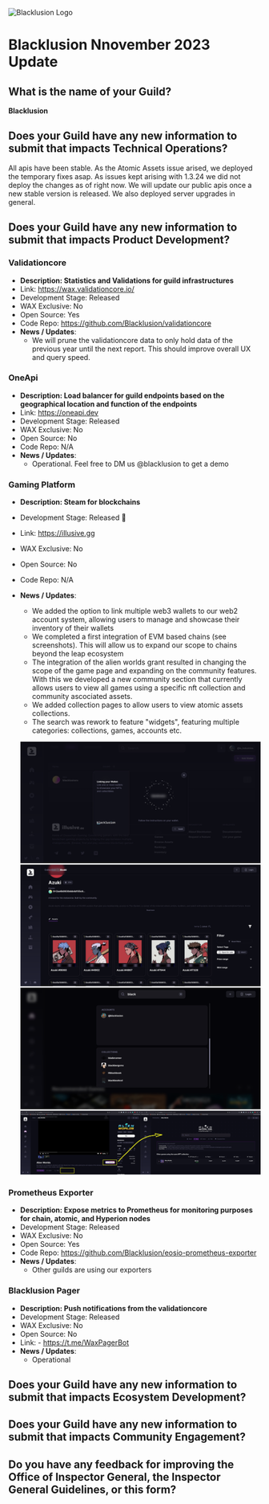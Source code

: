 ![Blacklusion Logo](https://blacklusion.com/resources/blacklusion_logo_192.png)
# Blacklusion Nnovember 2023 Update

## What is the name of your Guild?

**Blacklusion**


## Does your Guild have any new information to submit that impacts Technical Operations?

All apis have been stable. As the Atomic Assets issue arised, we deployed the temporary fixes asap. As issues kept arising with 1.3.24 we did not deploy the changes as of right now. We will update our public apis once a new stable version is released. We also deployed server upgrades in general.

## Does your Guild have any new information to submit that impacts Product Development?

### Validationcore
- **Description: Statistics and Validations for guild infrastructures**
- Link: https://wax.validationcore.io/
- Development Stage: Released
- WAX Exclusive: No
- Open Source: Yes
- Code Repo: https://github.com/Blacklusion/validationcore
- **News / Updates**:
    - We will prune the validationcore data to only hold data of the previous year until the next report. This should improve overall UX and query speed.

### OneApi
- **Description: Load balancer for guild endpoints based on the geographical location and function of the endpoints**
- Link: https://oneapi.dev
- Development Stage: Released
- WAX Exclusive: No
- Open Source: No
- Code Repo: N/A
- **News / Updates**:  
    - Operational. Feel free to DM us @blacklusion to get a demo


### Gaming Platform
- **Description: Steam for blockchains**
- Development Stage: Released 🥳
- Link: https://illusive.gg
- WAX Exclusive: No
- Open Source: No
- Code Repo: N/A
- **News / Updates**:
    - We added the option to link multiple web3 wallets to our web2 account system, allowing users to manage and showcase their inventory of their wallets
    - We completed a first integration of EVM based chains (see screenshots). This will allow us to expand our scope to chains beyond the leap ecosystem
    - The integration of the alien worlds grant resulted in changing the scope of the game page and expanding on the community features. With this we developed a new community section that currently allows users to view all games using a specific nft collection and community ascociated assets.
    - We added collection pages to allow users to view atomic assets collections.
    - The search was rework to feature "widgets", featuring multiple categories: collections, games, accounts etc.
    
    ![Image 1](https://github.com/Blacklusion/guild-submissions/blob/49870d811cc4b177dad651bf25bfb14dbf112a8a/2024%20January/Screenshot%202024-01-15%20at%2020.51.13.png)
    ![Image 2](https://github.com/Blacklusion/guild-submissions/blob/49870d811cc4b177dad651bf25bfb14dbf112a8a/2024%20January/Screenshot%202024-01-15%20at%2020.56.07.png)
    ![Image 3](https://github.com/Blacklusion/guild-submissions/blob/49870d811cc4b177dad651bf25bfb14dbf112a8a/2024%20January/Screenshot%202024-01-15%20at%2020.58.22.png)
    ![Image 4](https://github.com/Blacklusion/guild-submissions/blob/49870d811cc4b177dad651bf25bfb14dbf112a8a/2024%20January/alien%20worlds%20screenshot.png)
    
### Prometheus Exporter
- **Description: Expose metrics to Prometheus for monitoring purposes for chain, atomic, and Hyperion nodes**
- Development Stage: Released
- WAX Exclusive: No
- Open Source: Yes
- Code Repo: https://github.com/Blacklusion/eosio-prometheus-exporter
- **News / Updates**:  
    - Other guilds are using our exporters

### Blacklusion Pager
- **Description: Push notifications from the validationcore**
- Development Stage: Released
- WAX Exclusive: No
- Open Source: No
- Link: - https://t.me/WaxPagerBot 
- **News / Updates**:
    - Operational

## Does your Guild have any new information to submit that impacts Ecosystem Development?


## Does your Guild have any new information to submit that impacts Community Engagement?
    

## Do you have any feedback for improving the Office of Inspector General, the Inspector General Guidelines, or this form?
